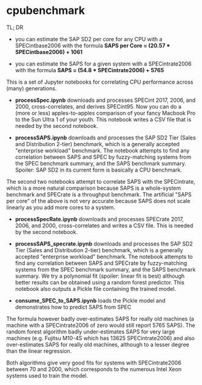 # cpubenchmark

TL; DR

- you can estimate the SAP SD2 per core for any CPU with a SPECintbase2006 with the formula **SAPS per Core = (20.57 * SPECintbase2006) + 1061**

- you can estimate the SAPS for a given system with a SPECintrate2006 with the formula **SAPS = (54.8 * SPECintrate2006) + 5765**

This is a set of Jupyter notebooks for correlating CPU performance across (many) generations.

- **processSpec.ipynb** downloads and processes SPECint 2017, 2006, and 2000, cross-correlates, and derives SPECint95. Now you can do a (more or less) apples-to-apples comparison of your fancy Macbook Pro to the Sun Ultra 1 of your youth. This notebook writes a CSV file that is needed by the second notebook.

- **processSAPS.ipynb** downloads and processes the SAP SD2 Tier (Sales and Distribution 2-tier) benchmark, which is a generally accepted "enterprise workload" benchmark. The notebook attempts to find any correlation between SAPS and SPEC by fuzzy-matching systems from the SPEC benchmark summary, and the SAPS benchmark summary. Spoiler: SAP SD2 in its current form is basically a CPU benchmark.

The second two notebooks attempt to correlate SAPS with the SPECintrate, which is a more natural comparison because SAPS is a whole-system benchmark and SPECrate is a throughput benchmark.  The artificial "SAPS per core" of the above is not very accurate because SAPS does not scale linearly as you add more cores to a system.

- **processSpecRate.ipynb** downloads and processes SPECrate 2017, 2006, and 2000, cross-correlates and writes a CSV file. This is needed by the second notebook.

- **processSAPS_specrate.ipynb** downloads and processes the SAP SD2 Tier (Sales and Distribution 2-tier) benchmark, which is a generally accepted "enterprise workload" benchmark. The notebook attempts to find any correlation between SAPS and SPECrate by fuzzy-matching systems from the SPEC benchmark summary, and the SAPS benchmark summary. We try a polynomial fit (spoiler: linear fit is best) although better results can be obtained using a random forest predictor. This notebook also outputs a Pickle file containing the trained model.

- **consume_SPEC_to_SAPS.ipynb** loads the Pickle model and demonstrates how to predict SAPS from SPEC

The formula however badly over-estimates SAPS for really old machines (a machine with a SPECintrate2006 of zero would still report 5765 SAPS). The random forest algorithm badly under-estimates SAPS for very large machines (e.g. Fujitsu M10-4S which has 13625 SPECintrate2006) and also over-estimates SAPS for really old machines, although to a lesser degree than the linear regression.

Both algorithms give very good fits for systems with SPECintrate2006 between 70 and 2000, which corresponds to the numerous Intel Xeon systems used to train the model.
